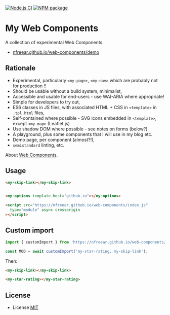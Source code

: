 
[![Node.js CI][ci-img]][ci]
[![NPM package][npm-img]][npm]

# My Web Components #

A collection of experimental Web Components.

* [nfreear.github.io/web-components/demo][demo]

## Rationale ##

* Experimental, particularly `<my-page>`, `<my-nav>` which are probably not for production !!
* Should be usable without a build system, minimalist,
* Accessible and usable for end-users - use WAI-ARIA where appropriate!
* Simple for developers to try out,
* ES6 classes in JS files, with associated HTML + CSS in `<template>` in `.tpl.html` files,
* Self-contained where possible - SVG icons embedded in `<template>`, except `<my-map>` (Leaflet.js)
* Use shadow DOM where possible - see notes on forms (below?)
* A playground, plus some components that I will use in my blog etc.
* Demo page, per component (almost?!),
* `semistandard` linting, etc.

About [Web Components][mdn].

## Usage

```html
<my-skip-link></my-skip-link>


<my-options template-host="github.io"></my-options>

<script src="https://nfreear.github.io/web-components/index.js"
  type="module" async crossorigin
></script>
```

## Custom import

```js
import { customImport } from 'https://nfreear.github.io/web-components/custom.js';

const MOD = await customImport('my-star-rating, my-skip-link');
```

Then:

```html
<my-skip-link></my-skip-link>

<my-star-rating></my-star-rating>
```

## License

* License [MIT][]

[ci]: https://github.com/nfreear/web-components/actions/workflows/node.js.yml
[ci-img]: https://github.com/nfreear/web-components/actions/workflows/node.js.yml/badge.svg
[demo]: https://nfreear.github.io/web-components/demo/
[mit]: https://nfreear.mit-license.org/#2021
[npm]: https://www.npmjs.com/package/ndf-web-components
[npm-img]: https://img.shields.io/npm/v/ndf-web-components
[mdn]: https://developer.mozilla.org/en-US/docs/Web/Web_Components
